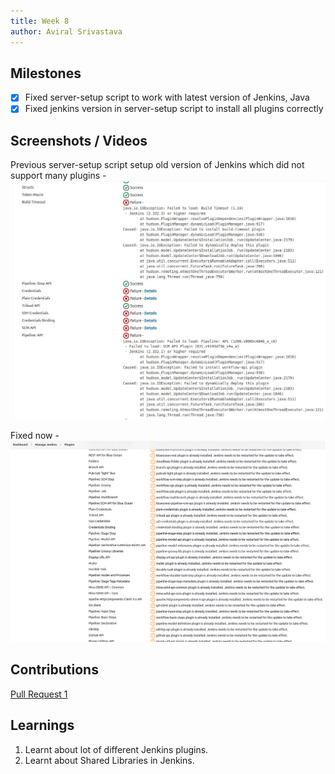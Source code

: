 ```yaml
---
title: Week 8
author: Aviral Srivastava
---
```


## Milestones
- [x] Fixed server-setup script to work with latest version of Jenkins, Java
- [x] Fixed jenkins version in server-setup script to install all plugins correctly

## Screenshots / Videos 

Previous server-setup script setup old version of Jenkins which did not support many plugins - 
![PLugins error](./assets/image-12.png)

Fixed now - 
![Alt text](./assets/image-13.png)

## Contributions

[Pull Request 1](https://github.com/project-sunbird/sunbird-devops/pull/3890)

## Learnings

1. Learnt about lot of different Jenkins plugins.
2. Learnt about Shared Libraries in Jenkins.